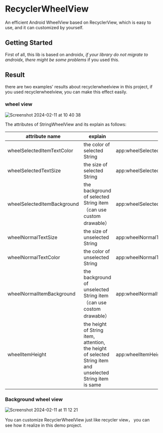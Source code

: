 # RecyclerWheelView

An efficient Android WheelView  based on RecyclerView, which is easy to use, and it can customized by yourself.

## Getting Started

First of all, this lib is based on androidx, *if your library do not migrate to androidx, there might be some problems* if you used this.







## Result

there are two examples' results about recyclerwheelview in this project, if you used recyclerwheelview, you can  make this effect easily.

###  wheel view
![Screenshot 2024-02-11 at 10 40 38](https://github.com/bishal559/RecyclerWheelView/assets/65449966/0d7e891f-5445-4da8-ac7e-a3756b21ed89)



The attributes of StringWheelView and its explain as follows:

| attribute name                      | explain                                                         | example                                                         |
| --------------------------- | ------------------------------------------------------------ | ------------------------------------------------------------ |
| wheelSelectedItemTextColor  | the color of selected String                                         | app:wheelSelectedItemTextColor="@color/colorAccent"          |
| wheelSelectedTextSize       | the size of selected String                                         | app:wheelSelectedTextSize="18sp"                             |
| wheelSelectedItemBackground | the background of selected String item（can use custom drawable）                     | app:wheelSelectedItemBackground="@drawable/string_selected_wheel_bg" |
| wheelNormalTextSize         | the size of unselected String                                       | app:wheelNormalTextSize="15sp"                               |
| wheelNormalTextColor        | the color of unselected String                                       | app:wheelNormalTextColor="@color/colorPrimaryDark"           |
| wheelNormalItemBackground   | the background of unselected String item（can use costom drawable）                   | app:wheelNormalItemBackground="@drawable/string_nor_wheel_bg" |
| wheelItemHeight             | the height of String item, attention, the height of selected String item and unselected String item is same | app:wheelItemHeight="100dp"               |

### Background wheel view

![Screenshot 2024-02-11 at 11 12 21](https://github.com/bishal559/RecyclerWheelView/assets/65449966/f741155a-92ac-4ca7-b2bc-200375a9fe0b)


You can customize RecyclerWheelView just like recycler view， you can see how it realize in this demo project.



 
